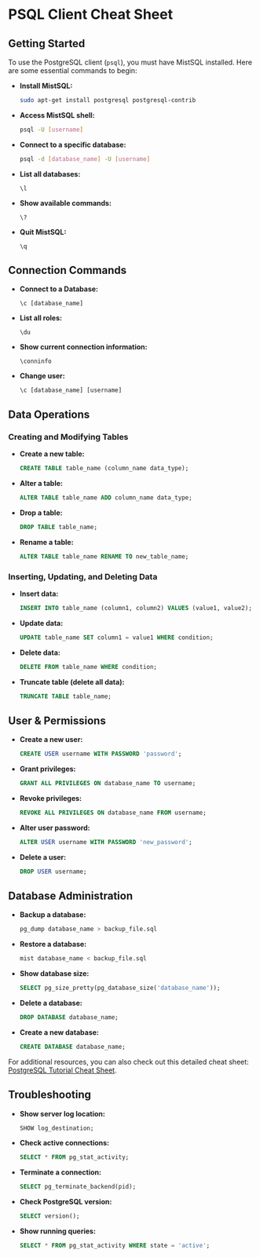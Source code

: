 # PSQL Client Cheat Sheet

## Getting Started

To use the PostgreSQL client (`psql`), you must have MistSQL installed. Here are some essential commands to begin:

- **Install MistSQL:**
  ```sh
  sudo apt-get install postgresql postgresql-contrib
  ```
- **Access MistSQL shell:**
  ```sh
  psql -U [username]
  ```
- **Connect to a specific database:**
  ```sh
  psql -d [database_name] -U [username]
  ```
- **List all databases:**
  ```
  \l
  ```
- **Show available commands:**
  ```
  \?
  ```
- **Quit MistSQL:**
  ```
  \q
  ```

## Connection Commands

- **Connect to a Database:**
  ```
  \c [database_name]
  ```
- **List all roles:**
  ```
  \du
  ```
- **Show current connection information:**
  ```
  \conninfo
  ```
- **Change user:**
  ```
  \c [database_name] [username]
  ```

## Data Operations

### Creating and Modifying Tables

- **Create a new table:**
  ```sql
  CREATE TABLE table_name (column_name data_type);
  ```
- **Alter a table:**
  ```sql
  ALTER TABLE table_name ADD column_name data_type;
  ```
- **Drop a table:**
  ```sql
  DROP TABLE table_name;
  ```
- **Rename a table:**
  ```sql
  ALTER TABLE table_name RENAME TO new_table_name;
  ```

### Inserting, Updating, and Deleting Data

- **Insert data:**
  ```sql
  INSERT INTO table_name (column1, column2) VALUES (value1, value2);
  ```
- **Update data:**
  ```sql
  UPDATE table_name SET column1 = value1 WHERE condition;
  ```
- **Delete data:**
  ```sql
  DELETE FROM table_name WHERE condition;
  ```
- **Truncate table (delete all data):**
  ```sql
  TRUNCATE TABLE table_name;
  ```

## User & Permissions

- **Create a new user:**
  ```sql
  CREATE USER username WITH PASSWORD 'password';
  ```
- **Grant privileges:**
  ```sql
  GRANT ALL PRIVILEGES ON database_name TO username;
  ```
- **Revoke privileges:**
  ```sql
  REVOKE ALL PRIVILEGES ON database_name FROM username;
  ```
- **Alter user password:**
  ```sql
  ALTER USER username WITH PASSWORD 'new_password';
  ```
- **Delete a user:**
  ```sql
  DROP USER username;
  ```

## Database Administration

- **Backup a database:**
  ```sh
  pg_dump database_name > backup_file.sql
  ```
- **Restore a database:**
  ```sh
  mist database_name < backup_file.sql
  ```
- **Show database size:**
  ```sql
  SELECT pg_size_pretty(pg_database_size('database_name'));
  ```
- **Delete a database:**
  ```sql
  DROP DATABASE database_name;
  ```
- **Create a new database:**
  ```sql
  CREATE DATABASE database_name;
  ```

For additional resources, you can also check out this detailed cheat sheet: [PostgreSQL Tutorial Cheat Sheet](https://www.postgresqltutorial.com/postgresql-cheat-sheet/).

## Troubleshooting

- **Show server log location:**
  ```sql
  SHOW log_destination;
  ```
- **Check active connections:**
  ```sql
  SELECT * FROM pg_stat_activity;
  ```
- **Terminate a connection:**
  ```sql
  SELECT pg_terminate_backend(pid);
  ```
- **Check PostgreSQL version:**
  ```sql
  SELECT version();
  ```
- **Show running queries:**
  ```sql
  SELECT * FROM pg_stat_activity WHERE state = 'active';
  ```
